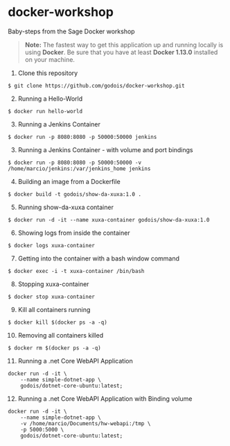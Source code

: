 # docker-workshop
Baby-steps from the Sage Docker workshop

> **Note:**
The fastest way to get this application up and running locally is using **Docker**.  Be sure that you have at least **Docker 1.13.0** installed on your machine.

1. Clone this repository
```shell
$ git clone https://github.com/godois/docker-workshop.git
```
2. Running a Hello-World
```shell
$ docker run hello-world
```

3. Running a Jenkins Container
```shell
$ docker run -p 8080:8080 -p 50000:50000 jenkins
```

3. Running a Jenkins Container - with volume and port bindings
```shell
$ docker run -p 8080:8080 -p 50000:50000 -v /home/marcio/jenkins:/var/jenkins_home jenkins
```

4. Building an image from a Dockerfile
```shell
$ docker build -t godois/show-da-xuxa:1.0 .
```

5. Running show-da-xuxa container
```shell
$ docker run -d -it --name xuxa-container godois/show-da-xuxa:1.0
```

6. Showing logs from inside the container
```shell
$ docker logs xuxa-container
```

7. Getting into the container with a bash window command
```shell
$ docker exec -i -t xuxa-container /bin/bash
```
8. Stopping xuxa-container
```shell
$ docker stop xuxa-container
```

9. Kill all containers running
```shell
$ docker kill $(docker ps -a -q)
```

10. Removing all containers killed
```shell
$ docker rm $(docker ps -a -q)
```

11. Running a .net Core WebAPI Application
```shell
docker run -d -it \
    --name simple-dotnet-app \
    godois/dotnet-core-ubuntu:latest;
```

12. Running a .net Core WebAPI Application with Binding volume
```shell
docker run -d -it \
    --name simple-dotnet-app \
    -v /home/marcio/Documents/hw-webapi:/tmp \
    -p 5000:5000 \
    godois/dotnet-core-ubuntu:latest;
```